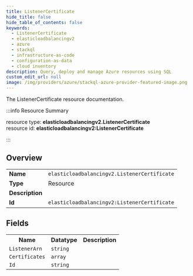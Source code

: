 ```yaml
---
title: ListenerCertificate
hide_title: false
hide_table_of_contents: false
keywords:
  - ListenerCertificate
  - elasticloadbalancingv2
  - azure
  - stackql
  - infrastructure-as-code
  - configuration-as-data
  - cloud inventory
description: Query, deploy and manage Azure resources using SQL
custom_edit_url: null
image: /img/providers/azure/stackql-azure-provider-featured-image.png
---
```

The ListenerCertificate resource documentation.

:::info Resource Summary

<div class="row">
<div class="providerDocColumn">
<span>resource type:&nbsp;<b>elasticloadbalancingv2.ListenerCertificate</b></span><br />
<span>resource id:&nbsp;<b>elasticloadbalancingv2:ListenerCertificate</b></span><br />
</div>
</div>

:::

## Overview
<table><tbody>
<tr><td><b>Name</b></td><td><code>elasticloadbalancingv2.ListenerCertificate</code></td></tr>
<tr><td><b>Type</b></td><td>Resource</td></tr>
<tr><td><b>Description</b></td><td></td></tr>
<tr><td><b>Id</b></td><td><code>elasticloadbalancingv2:ListenerCertificate</code></td></tr>
</tbody></table>

## Fields
<table><tbody>
<tr><th>Name</th><th>Datatype</th><th>Description</th></tr>
<tr><td><code>ListenerArn</code></td><td><code>string</code></td><td></td></tr><tr><td><code>Certificates</code></td><td><code>array</code></td><td></td></tr><tr><td><code>Id</code></td><td><code>string</code></td><td></td></tr>
</tbody></table>
